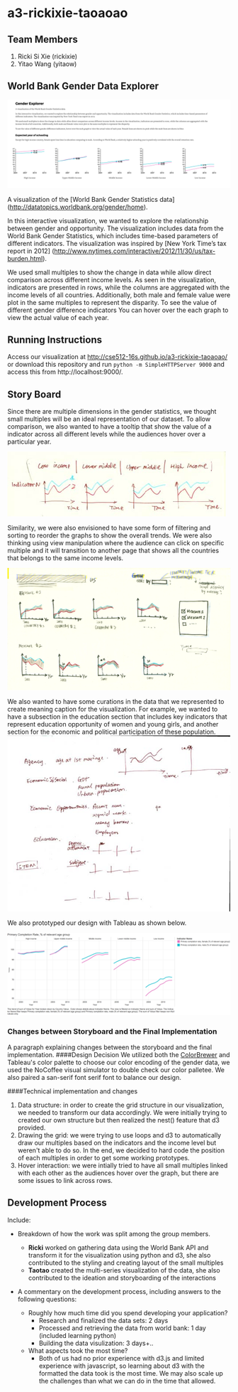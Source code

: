 a3-rickixie-taoaoao
===============

## Team Members

1. Ricki Si Xie (rickixie)
2. Yitao Wang (yitaow)

## World Bank Gender Data Explorer 

![Thumbnail](thumbnail.png)

A visualization of the [World Bank Gender Statistics data] (http://datatopics.worldbank.org/gender/home).

In this interactive visualization, we wanted to explore the relationship between gender and opportunity. The visualization includes data from the World Bank Gender Statistics, which includes time-based parameters of different indicators. The visualization was inspired by [New York Time’s tax report in 2012] (http://www.nytimes.com/interactive/2012/11/30/us/tax-burden.html).

We used small multiples to show the change in data while allow direct comparison across different income levels. As seen in the visualization, indicators are presented in rows, while the columns are aggregated with the income levels of all countries. Additionally, both male and female value were plot in the same multiples to represent the disparity. To see the value of different gender difference indicators You can hover over the each graph to view the actual value of each year. 


## Running Instructions

Access our visualization at http://cse512-16s.github.io/a3-rickixie-taoaoao/ or download this repository and run `python -m SimpleHTTPServer 9000` and access this from http://localhost:9000/.


## Story Board

Since there are multiple dimensions in the gender statistics, we thought small multiples will be an ideal representation of our dataset. To allow comparison, we also wanted to have a tooltip that show the value of a indicator across all different levels while the audiences hover over a particular year.

![storyboard2](storyboard/storyboard2.jpg)

Similarity, we were also envisioned to have some form of filtering and sorting  to reorder the graphs to show the overall trends. We were also thinking using view manipulation where the audience can click on specific multiple and it will transition to another page that shows all the countries that belongs to the same income levels. 

![storyboard1](storyboard/storyboard1.png)

We also wanted to have some curations in the data that we represented to create meaning caption for the visualization. For example, we wanted to have a subsection in the education section that includes key indicators that represent education opportunity of women and young girls, and another section for the economic and political participation of these population. 
![storyboard3](storyboard/storyboard3.jpg)

We also prototyped our design with Tableau as shown below.

![storyboard4](storyboard/storyboard4.png)

### Changes between Storyboard and the Final Implementation

A paragraph explaining changes between the storyboard and the final implementation.
####Design Decision
We utilized both the [ColorBrewer](http://colorbrewer2.org/) and Tableau's color palette to choose our color encoding of the gender data, we used the NoCoffee visual simulator to double check our color palletee. We also paired a san-serif font serif font to balance our design.

####Technical implementation and changes
1. Data structure: in order to create the grid structure in our visualization, we needed to transform our data accordingly. We were initially trying to created our own structure but then realized the nest() feature that d3 provided.
2. Drawing the grid: we were trying to use loops and d3 to automatically draw our multiples based on the indicators and the income level but weren't able to do so. In the end, we decided to hard code the position of each multiples in order to get some working prototypes.
3. Hover interaction: we were intially tried to have all small multiples linked with each other as the audiences hover over the graph, but there are some issues to link across rows.

## Development Process

Include:
- Breakdown of how the work was split among the group members.
  - **Ricki** worked on gathering data using the World Bank API and transform it for the visualization using python and d3, she also contributed to the styling and creating layout of the small multiples
  - **Taotao** created the multi-series visualization of the data, she also contributed to the ideation and storyboarding of the interactions

- A commentary on the development process, including answers to the following questions:
  - Roughly how much time did you spend developing your application?
    - Research and finalized the data sets: 2 days
    - Processed and retrieving the data from world bank: 1 day (included learning python)
    - Building the data visulization: 3 days+..
  - What aspects took the most time?
    - Both of us had no prior experience with d3.js and limited experience with javascript, so learning about d3 with the formatted the data took is the most time. We may also scale up the challenges than what we can do in the time that allowed. 

